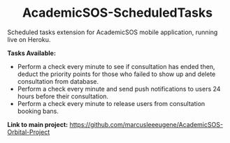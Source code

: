 <h1 align="center"> AcademicSOS-ScheduledTasks </h1>
  <p>
    Scheduled tasks extension for AcademicSOS mobile application, running live on Heroku.
  </p>

  <b> Tasks Available: </b>
  <ul>
     <li> Perform a check every minute to see if consultation has ended then, deduct the priority points for those who failed to show up and delete consultation from database. </li>
     <li> Perform a check every minute and send push notifications to users 24 hours before their consultation.</li>
     <li> Perform a check every minute to release users from consultation booking bans.</li>
  </ul>

  <b> Link to main project:</b>
  <a href="https://github.com/marcusleeeugene/AcademicSOS-Orbital-Project"> https://github.com/marcusleeeugene/AcademicSOS-Orbital-Project </a>
